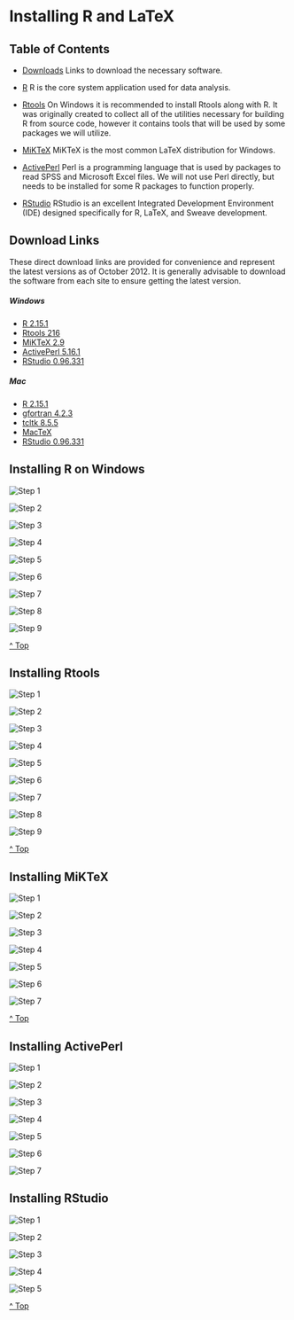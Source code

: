 # Installing R and LaTeX

## Table of Contents ##

* [Downloads](#downloads) Links to download the necessary software.

* [R](#InstallR) R is the core system application used for data analysis.  

* [Rtools](#InstallRtools) On Windows it is recommended to install Rtools along with R. It was originally created to collect all of the utilities necessary for building R from source code, however it contains tools that will be used by some packages we will utilize.

* [MiKTeX](#InstallMiKTeX) MiKTeX is the most common LaTeX distribution for Windows.

* [ActivePerl](#InstallActivePerl) Perl is a programming language that is used by packages to read SPSS and Microsoft Excel files. We will not use Perl directly, but needs to be installed for some R packages to function properly.

* [RStudio](#InstallRStudio) RStudio is an excellent Integrated Development Environment (IDE) designed specifically for R, LaTeX, and Sweave development.


## Download Links <a id='downloads'></a> ##

These direct download links are provided for convenience and represent the latest versions as of October 2012. It is generally advisable to download the software from each site to ensure getting the latest version.

##### Windows #####

* [R 2.15.1](http://cran.r-project.org/bin/windows/base/R-2.15.1-win.exe)
* [Rtools 216](http://cran.r-project.org/bin/windows/Rtools/Rtools216.exe)
* [MiKTeX 2.9](http://mirrors.ctan.org/systems/win32/miktex/setup/basic-miktex-2.9.4521.exe)
* [ActivePerl 5.16.1](http://downloads.activestate.com/ActivePerl/releases/5.16.1.1601/ActivePerl-5.16.1.1601-MSWin32-x86-296175.msi)
* [RStudio 0.96.331](http://download1.rstudio.org/RStudio-0.96.331.exe)

##### Mac #####

* [R 2.15.1](http://cran.r-project.org/bin/macosx/R-2.15.1-signed.pkg)
* [gfortran 4.2.3](http://cran.r-project.org/bin/macosx/tools/gfortran-4.2.3.dmg)
* [tcltk 8.5.5](http://cran.r-project.org/bin/macosx/tools/tcltk-8.5.5-x11.dmg)
* [MacTeX](http://mirror.ctan.org/systems/mac/mactex/MacTeX.pkg)
* [RStudio 0.96.331](http://download1.rstudio.org/RStudio-0.96.331.dmg)

## Installing R on Windows <a id='InstallR'></a> ##

![Step 1](https://github.com/jbryer/CompStats/blob/master/Installation/Figures/r-win1.png?raw=true)

![Step 2](https://github.com/jbryer/CompStats/blob/master/Installation/Figures/r-win2.png?raw=true)

![Step 3](https://github.com/jbryer/CompStats/blob/master/Installation/Figures/r-win3.png?raw=true)

![Step 4](https://github.com/jbryer/CompStats/blob/master/Installation/Figures/r-win4.png?raw=true)

![Step 5](https://github.com/jbryer/CompStats/blob/master/Installation/Figures/r-win5.png?raw=true)

![Step 6](https://github.com/jbryer/CompStats/blob/master/Installation/Figures/r-win6.png?raw=true)

![Step 7](https://github.com/jbryer/CompStats/blob/master/Installation/Figures/r-win7.png?raw=true)

![Step 8](https://github.com/jbryer/CompStats/blob/master/Installation/Figures/r-win8.png?raw=true)

![Step 9](https://github.com/jbryer/CompStats/blob/master/Installation/Figures/r-win9.png?raw=true)

[^ Top](#)

## Installing Rtools <a id='InstallRtools'></a> ##

![Step 1](https://github.com/jbryer/CompStats/blob/master/Installation/Figures/rtools1.png?raw=true)

![Step 2](https://github.com/jbryer/CompStats/blob/master/Installation/Figures/rtools2.png?raw=true)

![Step 3](https://github.com/jbryer/CompStats/blob/master/Installation/Figures/rtools3.png?raw=true)

![Step 4](https://github.com/jbryer/CompStats/blob/master/Installation/Figures/rtools4.png?raw=true)

![Step 5](https://github.com/jbryer/CompStats/blob/master/Installation/Figures/rtools5.png?raw=true)

![Step 6](https://github.com/jbryer/CompStats/blob/master/Installation/Figures/rtools6.png?raw=true)

![Step 7](https://github.com/jbryer/CompStats/blob/master/Installation/Figures/rtools7.png?raw=true)

![Step 8](https://github.com/jbryer/CompStats/blob/master/Installation/Figures/rtools8.png?raw=true)

![Step 9](https://github.com/jbryer/CompStats/blob/master/Installation/Figures/rtools9.png?raw=true)

[^ Top](#)

## Installing MiKTeX <a id='InstallMiKTeX'></a> ##

![Step 1](https://github.com/jbryer/CompStats/blob/master/Installation/Figures/miktex-install1.png?raw=true)

![Step 2](https://github.com/jbryer/CompStats/blob/master/Installation/Figures/miktex-install2.png?raw=true)

![Step 3](https://github.com/jbryer/CompStats/blob/master/Installation/Figures/miktex-install3.png?raw=true)

![Step 4](https://github.com/jbryer/CompStats/blob/master/Installation/Figures/miktex-install4.png?raw=true)

![Step 5](https://github.com/jbryer/CompStats/blob/master/Installation/Figures/miktex-install5.png?raw=true)

![Step 6](https://github.com/jbryer/CompStats/blob/master/Installation/Figures/miktex-install6.png?raw=true)

![Step 7](https://github.com/jbryer/CompStats/blob/master/Installation/Figures/miktex-install7.png?raw=true)

[^ Top](#)

## Installing ActivePerl <a id='InstallActivePerl'></a> ##

![Step 1](https://github.com/jbryer/CompStats/blob/master/Installation/Figures/ActivePerl-install1.png?raw=true)

![Step 2](https://github.com/jbryer/CompStats/blob/master/Installation/Figures/ActivePerl-install2.png?raw=true)

![Step 3](https://github.com/jbryer/CompStats/blob/master/Installation/Figures/ActivePerl-install3.png?raw=true)

![Step 4](https://github.com/jbryer/CompStats/blob/master/Installation/Figures/ActivePerl-install4.png?raw=true)

![Step 5](https://github.com/jbryer/CompStats/blob/master/Installation/Figures/ActivePerl-install5.png?raw=true)

![Step 6](https://github.com/jbryer/CompStats/blob/master/Installation/Figures/ActivePerl-install6.png?raw=true)

![Step 7](https://github.com/jbryer/CompStats/blob/master/Installation/Figures/ActivePerl-install7.png?raw=true)

## Installing RStudio <a id='InstallRStudio'></a> ##

![Step 1](https://github.com/jbryer/CompStats/blob/master/Installation/Figures/rstudio-install1.png?raw=true)

![Step 2](https://github.com/jbryer/CompStats/blob/master/Installation/Figures/rstudio-install2.png?raw=true)

![Step 3](https://github.com/jbryer/CompStats/blob/master/Installation/Figures/rstudio-install3.png?raw=true)

![Step 4](https://github.com/jbryer/CompStats/blob/master/Installation/Figures/rstudio-install4.png?raw=true)

![Step 5](https://github.com/jbryer/CompStats/blob/master/Installation/Figures/rstudio-install5.png?raw=true)

[^ Top](#)

